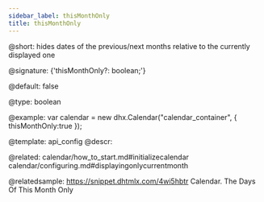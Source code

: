 ```yaml
---
sidebar_label: thisMonthOnly
title: thisMonthOnly
---          
```


@short: hides dates of the previous/next months relative to the currently displayed one

@signature: {'thisMonthOnly?: boolean;'}

@default: false


@type: boolean

@example: 
var calendar = new dhx.Calendar("calendar_container", {
   thisMonthOnly:true
});


@template:	api_config
@descr: 


@related:
calendar/how_to_start.md#initializecalendar
calendar/configuring.md#displayingonlycurrentmonth

@relatedsample:
https://snippet.dhtmlx.com/4wi5hbtr	Calendar. The Days Of This Month Only
